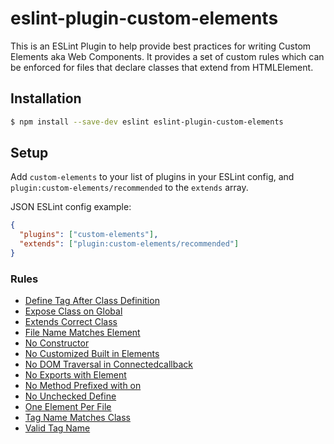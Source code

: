 # eslint-plugin-custom-elements

This is an ESLint Plugin to help provide best practices for writing Custom Elements aka Web Components. It provides a set of custom rules which can be enforced for files that declare classes that extend from HTMLElement.

## Installation

```sh
$ npm install --save-dev eslint eslint-plugin-custom-elements
```

## Setup

Add `custom-elements` to your list of plugins in your ESLint config, and `plugin:custom-elements/recommended` to the `extends` array.

JSON ESLint config example:

```json
{
  "plugins": ["custom-elements"],
  "extends": ["plugin:custom-elements/recommended"]
}
```

### Rules

- [Define Tag After Class Definition](./docs/rules/define-tag-after-class-definition.md)
- [Expose Class on Global](./docs/rules/expose-class-on-global.md)
- [Extends Correct Class](./docs/rules/extends-correct-class.md)
- [File Name Matches Element](./docs/rules/file-name-matches-element.md)
- [No Constructor](./docs/rules/no-constructor.md)
- [No Customized Built in Elements](./docs/rules/no-customized-built-in-elements.md)
- [No DOM Traversal in Connectedcallback](./docs/rules/no-dom-traversal-in-connectedcallback.md)
- [No Exports with Element](./docs/rules/no-exports-with-element.md)
- [No Method Prefixed with on](./docs/rules/no-method-prefixed-with-on.md)
- [No Unchecked Define](./docs/rules/no-unchecked-define.md)
- [One Element Per File](./docs/rules/one-element-per-file.md)
- [Tag Name Matches Class](./docs/rules/tag-name-matches-class.md)
- [Valid Tag Name](./docs/rules/valid-tag-name.md)
